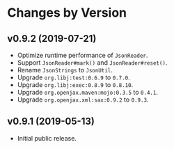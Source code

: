 # Changes by Version

## v0.9.2 (2019-07-21)
* Optimize runtime performance of `JsonReader`.
* Support `JsonReader#mark()` and `JsonReader#reset()`.
* Rename `JsonStrings` to `JsonUtil`.
* Upgrade `org.libj:test:0.6.9` to `0.7.0`.
* Upgrade `org.libj:exec:0.8.9` to `0.8.10`.
* Upgrade `org.openjax.maven:mojo:0.3.5` to `0.4.1`.
* Upgrade `org.openjax.xml:sax:0.9.2` to `0.9.3`.

## v0.9.1 (2019-05-13)
* Initial public release.